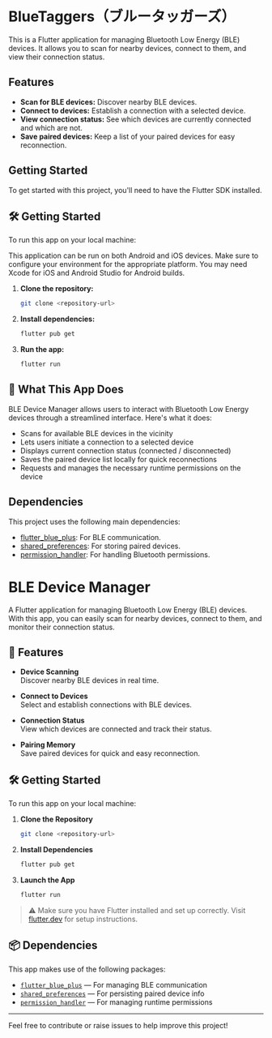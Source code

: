 # BlueTaggers（ブルータッガーズ）

This is a Flutter application for managing Bluetooth Low Energy (BLE) devices. It allows you to scan for nearby devices, connect to them, and view their connection status.

## Features

*   **Scan for BLE devices:** Discover nearby BLE devices.
*   **Connect to devices:** Establish a connection with a selected device.
*   **View connection status:** See which devices are currently connected and which are not.
*   **Save paired devices:** Keep a list of your paired devices for easy reconnection.

## Getting Started

To get started with this project, you'll need to have the Flutter SDK installed.

## 🛠 Getting Started

To run this app on your local machine:

This application can be run on both Android and iOS devices. Make sure to configure your environment for the appropriate platform. You may need Xcode for iOS and Android Studio for Android builds.

1.  **Clone the repository:**
    ```bash
    git clone <repository-url>
    ```
2.  **Install dependencies:**
    ```bash
    flutter pub get
    ```
3.  **Run the app:**
    ```bash
    flutter run
    ```

## 📱 What This App Does

BLE Device Manager allows users to interact with Bluetooth Low Energy devices through a streamlined interface. Here's what it does:

- Scans for available BLE devices in the vicinity
- Lets users initiate a connection to a selected device
- Displays current connection status (connected / disconnected)
- Saves the paired device list locally for quick reconnections
- Requests and manages the necessary runtime permissions on the device

## Dependencies

This project uses the following main dependencies:

*   [flutter_blue_plus](https://pub.dev/packages/flutter_blue_plus): For BLE communication.
*   [shared_preferences](https://pub.dev/packages/shared_preferences): For storing paired devices.
*   [permission_handler](https://pub.dev/packages/permission_handler): For handling Bluetooth permissions.
# BLE Device Manager

A Flutter application for managing Bluetooth Low Energy (BLE) devices. With this app, you can easily scan for nearby devices, connect to them, and monitor their connection status.

## 🚀 Features

- **Device Scanning**  
  Discover nearby BLE devices in real time.

- **Connect to Devices**  
  Select and establish connections with BLE devices.

- **Connection Status**  
  View which devices are connected and track their status.

- **Pairing Memory**  
  Save paired devices for quick and easy reconnection.

## 🛠 Getting Started

To run this app on your local machine:

1. **Clone the Repository**
    ```bash
    git clone <repository-url>
    ```

2. **Install Dependencies**
    ```bash
    flutter pub get
    ```

3. **Launch the App**
    ```bash
    flutter run
    ```

> ⚠️ Make sure you have Flutter installed and set up correctly. Visit [flutter.dev](https://flutter.dev/docs/get-started/install) for setup instructions.

## 📦 Dependencies

This app makes use of the following packages:

- [`flutter_blue_plus`](https://pub.dev/packages/flutter_blue_plus) — For managing BLE communication
- [`shared_preferences`](https://pub.dev/packages/shared_preferences) — For persisting paired device info
- [`permission_handler`](https://pub.dev/packages/permission_handler) — For managing runtime permissions

---

Feel free to contribute or raise issues to help improve this project!
